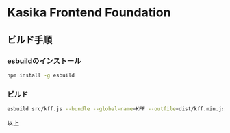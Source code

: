 # Kasika Frontend Foundation

## ビルド手順

### esbuildのインストール

```bash
npm install -g esbuild
```

### ビルド

```bash
esbuild src/kff.js --bundle --global-name=KFF --outfile=dist/kff.min.js --minify
```

以上